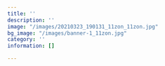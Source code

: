 ```yaml
---
title: ''
description: ''
image: "/images/20210323_190131_11zon_11zon.jpg"
bg_image: "/images/banner-1_11zon.jpg"
category: ''
information: []

---
```


